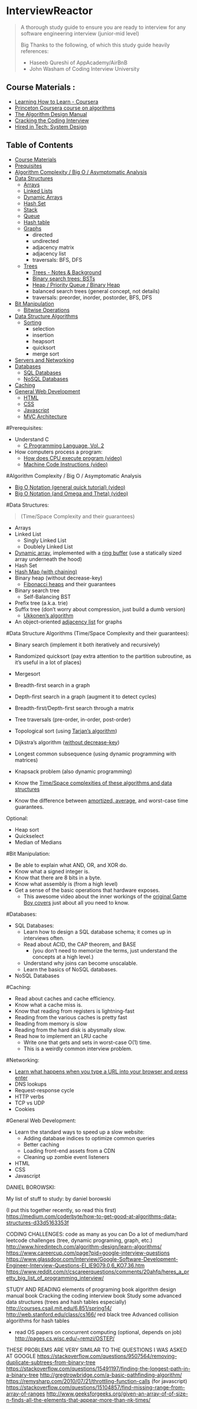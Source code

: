 # InterviewReactor
>A thorough study guide to ensure you are ready to interview for any software engineering interview (junior-mid level)
>
>
> Big Thanks to the following, of which this study guide heavily references:
> - Haseeb Qureshi of AppAcademy/AirBnB
> - John Washam of Coding Interview University

## Course Materials :
- [Learning How to Learn - Coursera](https://www.coursera.org/learn/learning-how-to-learn)
- [Princeton Coursera course on algorithms](https://www.coursera.org/course/algs4partI)
- [The Algorithm Design Manual](http://www.amazon.com/Algorithm-Design-Manual-Steven-Skiena/dp/1848000693/ref=sr_1_1?ie=UTF8&qid=1462241467&sr=8-1&keywords=algorithm+design+manual+skiena&tag=charity48-20)
- [Cracking the Coding Interview](http://www.amazon.com/Cracking-Coding-Interview-6th-Programming/dp/0984782850/ref=sr_1_1?ie=UTF8&qid=1462241515&sr=8-1&keywords=cracking+the+coding+interview&tag=charity48-20)
- [Hired in Tech: System Design](https://www.hiredintech.com/system-design)


## Table of Contents
- [Course Materials](#course-materials)
- [Prequisites](#prequisites)
- [Algorithm Complexity / Big O / Asymptomatic Analysis](#algorithmic-complexity--big-o--asymptotic-analysis)
- [Data Structures](#data-structures)
  - [Arrays](#arrays)
  - [Linked Lists](#linked-lists)
  - [Dynamic Arrays](#dynamic-arrays)
  - [Hash Set](#hash-set)
  - [Stack](#stack)
  - [Queue](#queue)
  - [Hash table](#hash-table)
  - [Graphs](#graphs)
    - directed
    - undirected
    - adjacency matrix
    - adjacency list
    - traversals: BFS, DFS
  - [Trees](#trees)
    - [Trees - Notes & Background](#trees---notes--background)
    - [Binary search trees: BSTs](#binary-search-trees-bsts)
    - [Heap / Priority Queue / Binary Heap](#heap--priority-queue--binary-heap)
    - balanced search trees (general concept, not details)
    - traversals: preorder, inorder, postorder, BFS, DFS
- [Bit Manipulation](#bit-manipulation)
  - [Bitwise Operations](#bitwise-operations)
- [Data Structure Algorithms](#data-structure-algorithms)
  - [Sorting](#sorting)
    - selection
    - insertion
    - heapsort
    - quicksort
    - merge sort
- [Servers and Networking](#servers-and-networking)
- [Databases](#databases)
  - [SQL Databases](#sql-databases)
  - [NoSQL Databases](#nosql-databases)
- [Caching](#caching)
- [General Web Development](#general-web-development)
  - [HTML](#html)
  - [CSS](#css)
  - [Javascript](#javascript)
  - [MVC Architecture](#mvc-architecture)


#Prerequisites:
- Understand C
  - [C Programming Language, Vol. 2](https://www.amazon.com/Programming-Language-Brian-W-Kernighan/dp/0131103628)
- How computers process a program:
  - [How does CPU execute program (video)](https://www.youtube.com/watch?v=42KTvGYQYnA)
  - [Machine Code Instructions (video)](https://www.youtube.com/watch?v=Mv2XQgpbTNE)


#Algorithm Complexity / Big O / Asymptomatic Analysis
- [Big O Notation (general quick tutorial) (video)](https://www.youtube.com/watch?v=V6mKVRU1evU)
- [Big O Notation (and Omega and Theta) (video)](https://www.youtube.com/watch?v=ei-A_wy5Yxw&index=2&list=PL1BaGV1cIH4UhkL8a9bJGG356covJ76qN)


#Data Structures:
>(Time/Space Complexity and their guarantees)
- Arrays
- Linked List
  - Singly Linked List
  - Doublely Linked List
- [Dynamic array](https://en.wikipedia.org/wiki/Dynamic_array), implemented with a [ring buffer](https://en.wikipedia.org/wiki/Circular_buffer) (use a statically sized array underneath the hood)
- Hash Set
- [Hash Map (with chaining)](https://en.wikipedia.org/wiki/Hash_table#Separate_chaining_with_linked_lists)
- Binary heap (without decrease-key)
  - [Fibonacci heaps](https://en.wikipedia.org/wiki/Fibonacci_heap) and their guarantees
- Binary search tree
  - Self-Balancing BST
- Prefix tree (a.k.a. trie)
- Suffix tree (don’t worry about compression, just build a dumb version)
  - [Ukkonen’s algorithm](https://en.wikipedia.org/wiki/Ukkonen%27s_algorithm)
- An object-oriented [adjacency list](https://en.wikipedia.org/wiki/Adjacency_list) for graphs

#Data Structure Algorithms (Time/Space Complexity and their guarantees):
- Binary search (implement it both iteratively and recursively)
- Randomized quicksort (pay extra attention to the partition subroutine, as it’s useful in a lot of places)
- Mergesort
- Breadth-first search in a graph
- Depth-first search in a graph (augment it to detect cycles)
- Breadth-first/Depth-first search through a matrix
- Tree traversals (pre-order, in-order, post-order)
- Topological sort (using [Tarjan’s algorithm](https://en.wikipedia.org/wiki/Topological_sorting#Depth-first_search))
- Dijkstra’s algorithm ([without decrease-key](http://stackoverflow.com/questions/9255620/why-does-dijkstras-algorithm-use-decrease-key))
- Longest common subsequence (using dynamic programming with matrices)
- Knapsack problem (also dynamic programming)

- Know the [Time/Space complexities of these algorithms and data structures](http://bigocheatsheet.com/)
- Know the difference between [amortized, average](http://stackoverflow.com/a/7335098), and worst-case time guarantees.

Optional:
- Heap sort
- Quickselect
- Median of Medians

#Bit Manipulation:
- Be able to explain what AND, OR, and XOR do.
- Know what a signed integer is.
- Know that there are 8 bits in a byte.
- Know what assembly is (from a high level)
- Get a sense of the basic operations that hardware exposes.
  - This awesome video about the inner workings of the [original Game Boy covers](https://www.youtube.com/watch?v=RZUDEaLa5Nw) just about all you need to know.

#Databases:
- SQL Databases:
  - Learn how to design a SQL database schema; it comes up in interviews often.
  - Read about ACID, the CAP theorem, and BASE
    - (you don’t need to memorize the terms, just understand the concepts at a high level.)
  - Understand why joins can become unscalable.
  - Learn the basics of NoSQL databases.
- NoSQL Databases

#Caching:
- Read about caches and cache efficiency.
- Know what a cache miss is.
- Know that reading from registers is lightning-fast
- Reading from the various caches is pretty fast
- Reading from memory is slow
- Reading from the hard disk is abysmally slow.
- Read how to implement an LRU cache
  - Write one that gets and sets in worst-case O(1) time.
  - This is a weirdly common interview problem.

#Networking:
- [Learn what happens when you type a URL into your browser and press enter](http://igoro.com/archive/what-really-happens-when-you-navigate-to-a-url/comment-page-3/)
- DNS lookups
- Request-response cycle
- HTTP verbs
- TCP vs UDP
- Cookies

#General Web Development:
- Learn the standard ways to speed up a slow website:
  - Adding database indices to optimize common queries
  - Better caching
  - Loading front-end assets from a CDN
  - Cleaning up zombie event listeners
- HTML
- CSS
- Javascript



DANIEL BOROWSKI:


My list of stuff to study: by daniel borowski

(I put this together recently, so read this first) https://medium.com/coderbyte/how-to-get-good-at-algorithms-data-structures-d33d5163353f

CODING CHALLENGES: code as many as you can
Do a lot of medium/hard leetcode challenges (tree, dynamic programing, graph, etc.)
http://www.hiredintech.com/algorithm-design/learn-algorithms/
https://www.careercup.com/page?pid=google-interview-questions
https://www.glassdoor.com/Interview/Google-Software-Development-Engineer-Interview-Questions-EI_IE9079.0,6_KO7,36.htm
https://www.reddit.com/r/cscareerquestions/comments/20ahfq/heres_a_pretty_big_list_of_programming_interview/

STUDY AND READING
elements of programing book
algorithm design manual book
Cracking the coding interview book
Study some advanced data structures (trees and hash tables especially)
http://courses.csail.mit.edu/6.851/spring14/
http://web.stanford.edu/class/cs166/
red black tree
Advanced collision algorithms for hash tables
- read OS papers on concurrent computing (optional, depends on job)
http://pages.cs.wisc.edu/~remzi/OSTEP/

THESE PROBLEMS ARE VERY SIMILAR TO THE QUESTIONS I WAS ASKED AT GOOGLE
https://stackoverflow.com/questions/9507564/removing-duplicate-subtrees-from-binary-tree
https://stackoverflow.com/questions/15491197/finding-the-longest-path-in-a-binary-tree
http://gregtrowbridge.com/a-basic-pathfinding-algorithm/
https://remysharp.com/2010/07/21/throttling-function-calls (for javascript)
https://stackoverflow.com/questions/15104857/find-missing-range-from-array-of-ranges
http://www.geeksforgeeks.org/given-an-array-of-of-size-n-finds-all-the-elements-that-appear-more-than-nk-times/



